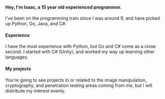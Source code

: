 #### Hey, I'm Isaac, a 15 year old experienced programmer.

I've been on the programming train since I was around 9, and have picked up Python, Go, Java, and C#.

#### Experience

I have the most experience with Python, but Go and C# come as a close second.
I started with C# (Unity), and worked my way up learning other languages.

#### My projects

You're going to see projects in or related to the image manipulation, cryptography, and penetration testing areas coming from me, but I will distribute my interest evenly.
